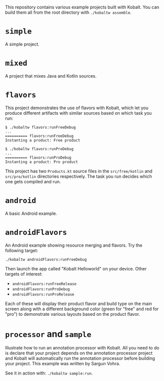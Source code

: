 This repository contains various example projects built with Kobalt. You can build them all from the root directory with `./kobaltw assemble`.

# `simple`

A simple project.

# `mixed`

A project that mixes Java and Kotlin sources.

# `flavors`

This project demonstrates the use of flavors with Kobalt, which let you produce different artifacts with similar sources based on which task you run:

```
$ ./kobaltw flavors:runFreeDebug
...
========== flavors:runFreeDebug
Instanting a product: Free product

$ ./kobaltw flavors:runProDebug
...
========== flavors:runProDebug
Instanting a product: Pro product
```

This project has two `Products.kt` source files in the `src/free/kotlin` and `src/pro/kotlin` directories respectively. The task you run decides which one gets compiled and run.

# `android`

A basic Android example.

# `androidFlavors`

An Android example showing resource merging and flavors. Try the following target:

```
./kobaltw androidFlavors:runFreeDebug
```

Then launch the app called "Kobalt Helloworld" on your device. Other targets of interest:

 - `androidFlavors:runFreeRelease`
 - `androidFlavors:runProDebug`
 - `androidFlavors:runProRelease`

 Each of these will display their product flavor and build type on the main screen along with a different background color (green for "free" and red for "pro") to demonstrate various layouts based on the product flavor.

# `processor` and `sample`

Illustrate how to run an annotation processor with Kobalt. All you need to do is declare that your project depends on the annotation
processor project and Kobalt will automatically run the annotation processor before building your project. This example was written by Sargun Vohra.

See it in action with: `./kobaltw sample:run`.


